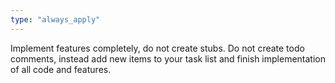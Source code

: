 ```yaml
---
type: "always_apply"
---
```


Implement features completely, do not create stubs. Do not create todo comments, instead add new items to your task list and finish implementation of all code and features.